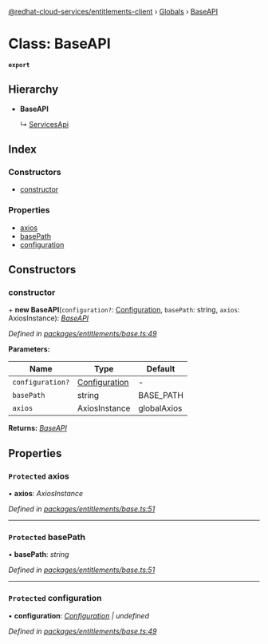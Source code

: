 [@redhat-cloud-services/entitlements-client](../README.md) › [Globals](../globals.md) › [BaseAPI](baseapi.md)

# Class: BaseAPI

**`export`** 

## Hierarchy

* **BaseAPI**

  ↳ [ServicesApi](servicesapi.md)

## Index

### Constructors

* [constructor](baseapi.md#constructor)

### Properties

* [axios](baseapi.md#protected-axios)
* [basePath](baseapi.md#protected-basepath)
* [configuration](baseapi.md#protected-configuration)

## Constructors

###  constructor

\+ **new BaseAPI**(`configuration?`: [Configuration](configuration.md), `basePath`: string, `axios`: AxiosInstance): *[BaseAPI](baseapi.md)*

*Defined in [packages/entitlements/base.ts:49](https://github.com/leSamo/javascript-clients/blob/master/packages/entitlements/base.ts#L49)*

**Parameters:**

Name | Type | Default |
------ | ------ | ------ |
`configuration?` | [Configuration](configuration.md) | - |
`basePath` | string | BASE_PATH |
`axios` | AxiosInstance | globalAxios |

**Returns:** *[BaseAPI](baseapi.md)*

## Properties

### `Protected` axios

• **axios**: *AxiosInstance*

*Defined in [packages/entitlements/base.ts:51](https://github.com/leSamo/javascript-clients/blob/master/packages/entitlements/base.ts#L51)*

___

### `Protected` basePath

• **basePath**: *string*

*Defined in [packages/entitlements/base.ts:51](https://github.com/leSamo/javascript-clients/blob/master/packages/entitlements/base.ts#L51)*

___

### `Protected` configuration

• **configuration**: *[Configuration](configuration.md) | undefined*

*Defined in [packages/entitlements/base.ts:49](https://github.com/leSamo/javascript-clients/blob/master/packages/entitlements/base.ts#L49)*
